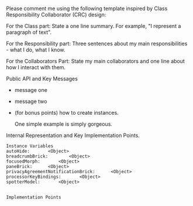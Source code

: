 Please comment me using the following template inspired by Class Responsibility Collaborator (CRC) design:For the Class part:  State a one line summary. For example, "I represent a paragraph of text".For the Responsibility part: Three sentences about my main responsibilities - what I do, what I know.For the Collaborators Part: State my main collaborators and one line about how I interact with them. Public API and Key Messages- message one   - message two - (for bonus points) how to create instances.   One simple example is simply gorgeous. Internal Representation and Key Implementation Points.    Instance Variables	autoHide:		<Object>	breadcrumbBrick:		<Object>	focusedMorph:		<Object>	paneBrick:		<Object>	privacyAgreementNotificationBrick:		<Object>	processorKeyBindings:		<Object>	spotterModel:		<Object>    Implementation Points